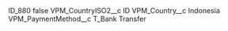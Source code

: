 <?xml version="1.0" encoding="UTF-8"?>
<CustomMetadata xmlns="http://soap.sforce.com/2006/04/metadata" xmlns:xsi="http://www.w3.org/2001/XMLSchema-instance" xmlns:xsd="http://www.w3.org/2001/XMLSchema">
    <label>ID_880</label>
    <protected>false</protected>
    <values>
        <field>VPM_CountryISO2__c</field>
        <value xsi:type="xsd:string">ID</value>
    </values>
    <values>
        <field>VPM_Country__c</field>
        <value xsi:type="xsd:string">Indonesia</value>
    </values>
    <values>
        <field>VPM_PaymentMethod__c</field>
        <value xsi:type="xsd:string">T_Bank Transfer</value>
    </values>
</CustomMetadata>
